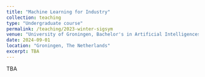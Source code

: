 ```yaml
---
title: "Machine Learning for Industry"
collection: teaching
type: "Undergraduate course"
permalink: /teaching/2023-winter-sigsym
venue: "University of Groningen, Bachelor's in Artificial Intelligences"
date: 2024-09-01
location: "Groningen, The Netherlands"
excerpt: TBA
---
```


TBA